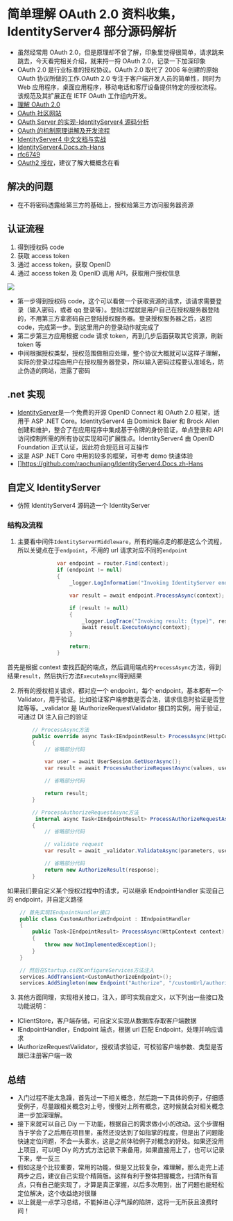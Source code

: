 # 简单理解 OAuth 2.0 资料收集，IdentityServer4 部分源码解析

- 虽然经常用 OAuth 2.0，但是原理却不曾了解，印象里觉得很简单，请求跳来跳去，今天看完相关介绍，就来捋一捋 OAuth 2.0，记录一下加深印象
- OAuth 2.0 是行业标准的授权协议。OAuth 2.0 取代了 2006 年创建的原始 OAuth 协议所做的工作.OAuth 2.0 专注于客户端开发人员的简单性，同时为 Web 应用程序，桌面应用程序，移动电话和客厅设备提供特定的授权流程。该规范及其扩展正在 IETF OAuth 工作组内开发。
- [理解 OAuth 2.0](http://www.ruanyifeng.com/blog/2014/05/oauth_2_0.html)
- [OAuth 社区网站](https://oauth.net)
- [OAuth Server 的实现-IdentityServer4 源码分析](https://www.cnblogs.com/jackcao/p/10031828.html)
- [OAuth 的机制原理讲解及开发流程](https://kb.cnblogs.com/page/189153/)
- [IdentityServer4 中文文档与实战](http://www.cnblogs.com/stulzq/p/8119928.html)
- [IdentityServer4.Docs.zh-Hans](https://github.com/raochunjiang/IdentityServer4.Docs.zh-Hans)
- [rfc6749](https://tools.ietf.org/html/rfc6749)
- [OAuth2 授权](http://www.cnblogs.com/linianhui/p/oauth2-authorization.html)，建议了解大概概念在看

## 解决的问题

- 在不将密码透露给第三方的基础上，授权给第三方访问服务器资源

## 认证流程

1. 得到授权码 code
2. 获取 access token
3. 通过 access token，获取 OpenID
4. 通过 access token 及 OpenID 调用 API，获取用户授权信息

![ ](http://blog.unvs.cn/upload/oauth2.0_developer_pic.jpg)

- 第一步得到授权码 code，这个可以看做一个获取资源的请求，该请求需要登录（输入密码，或者 qq 登录等）。登陆过程就是用户自己在授权服务器登陆的，不用第三方拿密码自己登陆授权服务器。登录授权服务器之后，返回 code，完成第一步。到这里用户的登录动作就完成了
- 第二步第三方应用根据 code 请求 token，再到几步后面获取其它资源，刷新 token 等
- 中间根据授权类型，授权范围做相应处理，整个协议大概就可以这样子理解，实际的登录过程由用户在授权服务器登录，所以输入密码过程要认准域名，防止伪造的网站，泄露了密码

## .net 实现

- [IdentityServer](https://github.com/IdentityServer/IdentityServer4)是一个免费的开源 OpenID Connect 和 OAuth 2.0 框架，适用于 ASP .NET Core。IdentityServer4 由 Dominick Baier 和 Brock Allen 创建和维护，整合了在应用程序中集成基于令牌的身份验证，单点登录和 API 访问控制所需的所有协议实现和可扩展性点。IdentityServer4 由 OpenID Foundation 正式认证，因此符合规范且可互操作
- 这是 ASP .NET Core 中用的较多的框架，可参考 demo 快速体验
- []https://github.com/raochunjiang/IdentityServer4.Docs.zh-Hans

## 自定义 IdentityServer

- 仿照 IdentityServer4 源码造一个 IdentityServer

### 结构及流程

1. 主要看中间件`IdentityServerMiddleware`，所有的端点走的都是这么个流程，所以关键点在于`endpoint`，不用的 url 请求对应不同的`endpoint`

```csharp
                var endpoint = router.Find(context);
                if (endpoint != null)
                {
                    _logger.LogInformation("Invoking IdentityServer endpoint: {endpointType} for {url}", endpoint.GetType().FullName, context.Request.Path.ToString());

                    var result = await endpoint.ProcessAsync(context);

                    if (result != null)
                    {
                        _logger.LogTrace("Invoking result: {type}", result.GetType().FullName);
                        await result.ExecuteAsync(context);
                    }

                    return;
                }
```

首先是根据 context 查找匹配的端点，然后调用端点的`ProcessAsync`方法，得到结果`result`，然后执行方法`ExecuteAsync`得到结果

2. 所有的授权相关请求，都对应一个 endpoint，每个 endpoint，基本都有一个 Validator，用于验证。比如验证客户端参数是否合法，请求信息时验证是否登陆等等。\_validator 是 IAuthorizeRequestValidator 接口的实例，用于验证，可通过 DI 注入自己的验证

```csharp
        // ProcessAsync方法
        public override async Task<IEndpointResult> ProcessAsync(HttpContext context)
        {
            // 省略部分代码

            var user = await UserSession.GetUserAsync();
            var result = await ProcessAuthorizeRequestAsync(values, user, null);

            // 省略部分代码

            return result;
        }

        // ProcessAuthorizeRequestAsync方法
         internal async Task<IEndpointResult> ProcessAuthorizeRequestAsync(NameValueCollection parameters, ClaimsPrincipal user, ConsentResponse consent)
        {
            // 省略部分代码

            // validate request
            var result = await _validator.ValidateAsync(parameters, user);

            // 省略部分代码
            return new AuthorizeResult(response);
        }
```

如果我们要自定义某个授权过程中的请求，可以继承 IEndpointHandler 实现自己的 endpoint，并自定义路径

```csharp
    // 首先实现IEndpointHandler接口
    public class CustomAuthorizeEndpoint : IEndpointHandler
    {
        public Task<IEndpointResult> ProcessAsync(HttpContext context)
        {
            throw new NotImplementedException();
        }
    }

    // 然后在Startup.cs的ConfigureServices方法注入
    services.AddTransient<CustomAuthorizeEndpoint>();
    services.AddSingleton(new Endpoint("Authorize", "/customUrl/authorize", typeof(CustomAuthorizeEndpoint)));
```

3. 其他方面同理，实现相关接口，注入，即可实现自定义，以下列出一些接口及功能说明：

- IClientStore，客户端存储，可自定义实现从数据库存取客户端数据
- IEndpointHandler，Endpoint 端点，根据 url 匹配 Endpoint，处理并响应请求
- IAuthorizeRequestValidator，授权请求验证，可校验客户端参数、类型是否跟已注册客户端一致

## 总结

- 入门过程不能太急躁，首先过一下相关概念，然后跑一下具体的例子，仔细感受例子，尽量跟相关概念对上号，慢慢对上所有概念，这时候就会对相关概念进一步加深理解。
- 接下来就可以自己 Diy 一下功能，根据自己的需求做小小的改动。这个步骤相当于学会了之后用在项目里，虽然还没达到了如指掌的程度，但是出了问题能快速定位问题，不会一头雾水，这是之前体验例子对概念的好处。如果还没用上项目，可以吧 Diy 的方式方法记录下来备用，如果直接用上了，也可以记录下来，举一反三
- 假如这是个比较重要，常用的功能，但是又比较复杂，难理解，那么走完上述两步之后，建议自己实现个精简版。这样有利于整体把握概念，扫清所有盲点，只有自己能实现了，才算是真正掌握，以后多次用到，出了问题也能轻松定位解决，这个收益绝对很赚
- 以上就是一点学习总结，不能掉进心浮气躁的陷阱，这将一无所获且浪费时间！
